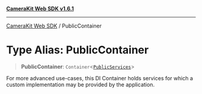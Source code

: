 [**CameraKit Web SDK v1.6.1**](../README.md)

***

[CameraKit Web SDK](../globals.md) / PublicContainer

# Type Alias: PublicContainer

> **PublicContainer**: `Container`\<[`PublicServices`](PublicServices.md)\>

For more advanced use-cases, this DI Container holds services for which a custom implementation may be provided by
the application.
